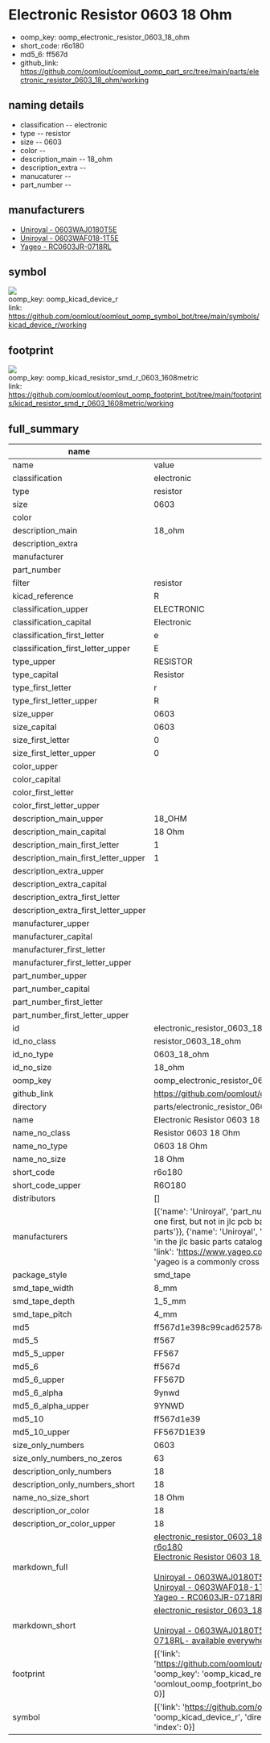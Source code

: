 # Electronic Resistor 0603 18 Ohm

  
* oomp_key: oomp_electronic_resistor_0603_18_ohm 
* short_code: r6o180
* md5_6: ff567d  
* github_link: https://github.com/oomlout/oomlout_oomp_part_src/tree/main/parts/electronic_resistor_0603_18_ohm/working  
## naming details
* classification -- electronic
* type -- resistor
* size -- 0603
* color -- 
* description_main -- 18_ohm
* description_extra -- 
* manucaturer -- 
* part_number -- 


## manufacturers
* [Uniroyal - 0603WAJ0180T5E]()  
* [Uniroyal - 0603WAF018-1T5E]()  
* [Yageo - RC0603JR-0718RL](https://www.yageo.com/en/Chart/Download/pdf/RC0603JR-0718RL)  

## symbol

![](symbol/{index}/working/working_600.png)  
oomp_key: oomp_kicad_device_r  
link: https://github.com/oomlout/oomlout_oomp_symbol_bot/tree/main/symbols/kicad_device_r/working  

## footprint

![](footprint/{index}/working/working_600.png)  
oomp_key: oomp_kicad_resistor_smd_r_0603_1608metric  
link: https://github.com/oomlout/oomlout_oomp_footprint_bot/tree/main/footprints/kicad_resistor_smd_r_0603_1608metric/working  

## full_summary
| name | value | 
| --- | --- | 
| name | value | 
| classification | electronic | 
| type | resistor | 
| size | 0603 | 
| color |  | 
| description_main | 18_ohm | 
| description_extra |  | 
| manufacturer |  | 
| part_number |  | 
| filter | resistor | 
| kicad_reference | R | 
| classification_upper | ELECTRONIC | 
| classification_capital | Electronic | 
| classification_first_letter | e | 
| classification_first_letter_upper | E | 
| type_upper | RESISTOR | 
| type_capital | Resistor | 
| type_first_letter | r | 
| type_first_letter_upper | R | 
| size_upper | 0603 | 
| size_capital | 0603 | 
| size_first_letter | 0 | 
| size_first_letter_upper | 0 | 
| color_upper |  | 
| color_capital |  | 
| color_first_letter |  | 
| color_first_letter_upper |  | 
| description_main_upper | 18_OHM | 
| description_main_capital | 18 Ohm | 
| description_main_first_letter | 1 | 
| description_main_first_letter_upper | 1 | 
| description_extra_upper |  | 
| description_extra_capital |  | 
| description_extra_first_letter |  | 
| description_extra_first_letter_upper |  | 
| manufacturer_upper |  | 
| manufacturer_capital |  | 
| manufacturer_first_letter |  | 
| manufacturer_first_letter_upper |  | 
| part_number_upper |  | 
| part_number_capital |  | 
| part_number_first_letter |  | 
| part_number_first_letter_upper |  | 
| id | electronic_resistor_0603_18_ohm | 
| id_no_class | resistor_0603_18_ohm | 
| id_no_type | 0603_18_ohm | 
| id_no_size | 18_ohm | 
| oomp_key | oomp_electronic_resistor_0603_18_ohm | 
| github_link | https://github.com/oomlout/oomlout_oomp_part_src/tree/main/parts/electronic_resistor_0603_18_ohm/working | 
| directory | parts/electronic_resistor_0603_18_ohm | 
| name | Electronic Resistor 0603 18 Ohm | 
| name_no_class | Resistor 0603 18 Ohm | 
| name_no_type | 0603 18 Ohm | 
| name_no_size | 18 Ohm | 
| short_code | r6o180 | 
| short_code_upper | R6O180 | 
| distributors | [] | 
| manufacturers | [{'name': 'Uniroyal', 'part_number': '0603WAJ0180T5E', 'link': '', 'id': 'manufacturer_uniroyal', 'note': {'reason': 'did this one first, but not in jlc pcb basic parts and 1 percent are and they are the same price', 'reason_short': 'not in jlc basic parts'}}, {'name': 'Uniroyal', 'part_number': '0603WAF018-1T5E', 'link': '', 'id': 'manufacturer_uniroyal', 'note': {'reason': 'in the jlc basic parts catalogue', 'reason_short': 'jlc basic part'}}, {'name': 'Yageo', 'part_number': 'RC0603JR-0718RL', 'link': 'https://www.yageo.com/en/Chart/Download/pdf/RC0603JR-0718RL', 'id': 'manufacturer_yageo', 'note': {'reason': 'yageo is a commonly cross referenced part number', 'reason_short': 'available everywhere'}}] | 
| package_style | smd_tape | 
| smd_tape_width | 8_mm | 
| smd_tape_depth | 1_5_mm | 
| smd_tape_pitch | 4_mm | 
| md5 | ff567d1e398c99cad62578d4bc64c61a | 
| md5_5 | ff567 | 
| md5_5_upper | FF567 | 
| md5_6 | ff567d | 
| md5_6_upper | FF567D | 
| md5_6_alpha | 9ynwd | 
| md5_6_alpha_upper | 9YNWD | 
| md5_10 | ff567d1e39 | 
| md5_10_upper | FF567D1E39 | 
| size_only_numbers | 0603 | 
| size_only_numbers_no_zeros | 63 | 
| description_only_numbers | 18 | 
| description_only_numbers_short | 18 | 
| name_no_size_short | 18 Ohm | 
| description_or_color | 18 | 
| description_or_color_upper | 18 | 
| markdown_full | [electronic_resistor_0603_18_ohm](https://github.com/oomlout/oomlout_oomp_part_src/tree/main/parts/electronic_resistor_0603_18_ohm/working)<br>[r6o180](https://github.com/oomlout/oomlout_oomp_part_src/tree/main/parts/electronic_resistor_0603_18_ohm/working)<br>[Electronic Resistor 0603 18 Ohm](https://github.com/oomlout/oomlout_oomp_part_src/tree/main/parts/electronic_resistor_0603_18_ohm/working)<br><br>[Uniroyal - 0603WAJ0180T5E- not in jlc basic parts]() [(L)  ](https://www.lcsc.com/search?q=0603WAJ0180T5E)[(D)  ](https://www.digikey.com/en/products?keywords=0603WAJ0180T5E)[(M)  ](https://www.mouser.com/Search/Refine?Keyword=0603WAJ0180T5E)[(N)  ](https://www.newark.com/search?st=0603WAJ0180T5E)[(SZ)  ](https://so.szlcsc.com/global.html?k=0603WAJ0180T5E)<br>[Uniroyal - 0603WAF018-1T5E- jlc basic part]() [(L)  ](https://www.lcsc.com/search?q=0603WAF018-1T5E)[(D)  ](https://www.digikey.com/en/products?keywords=0603WAF018-1T5E)[(M)  ](https://www.mouser.com/Search/Refine?Keyword=0603WAF018-1T5E)[(N)  ](https://www.newark.com/search?st=0603WAF018-1T5E)[(SZ)  ](https://so.szlcsc.com/global.html?k=0603WAF018-1T5E)<br>[Yageo - RC0603JR-0718RL- available everywhere](https://www.yageo.com/en/Chart/Download/pdf/RC0603JR-0718RL) [(L)  ](https://www.lcsc.com/search?q=RC0603JR-0718RL)[(D)  ](https://www.digikey.com/en/products?keywords=RC0603JR-0718RL)[(M)  ](https://www.mouser.com/Search/Refine?Keyword=RC0603JR-0718RL)[(N)  ](https://www.newark.com/search?st=RC0603JR-0718RL)[(SZ)  ](https://so.szlcsc.com/global.html?k=RC0603JR-0718RL)<br> | 
| markdown_short | [electronic_resistor_0603_18_ohm](https://github.com/oomlout/oomlout_oomp_part_src/tree/main/parts/electronic_resistor_0603_18_ohm/working)<br><br>[Uniroyal - 0603WAJ0180T5E- not in jlc basic parts]()[Uniroyal - 0603WAF018-1T5E- jlc basic part]()[Yageo - RC0603JR-0718RL- available everywhere](https://www.yageo.com/en/Chart/Download/pdf/RC0603JR-0718RL) | 
| footprint | [{'link': 'https://github.com/oomlout/oomlout_oomp_footprint_bot/tree/main/foootprntss/kicad_resistor_smd_r_0603_1608metric', 'oomp_key': 'oomp_kicad_resistor_smd_r_0603_1608metric', 'directory': 'oomlout_oomp_footprint_bot/footprints/kicad_resistor_smd_r_0603_1608metric//working/working.kicad_mod', 'index': 0}] | 
| symbol | [{'link': 'https://github.com/oomlout/oomlout_oomp_symbol_bot/tree/main/symbols/kicad_device_r', 'oomp_key': 'oomp_kicad_device_r', 'directory': 'oomlout_oomp_symbol_bot/symbols/kicad_device_r//working/working.kicad_sym', 'index': 0}] | 
